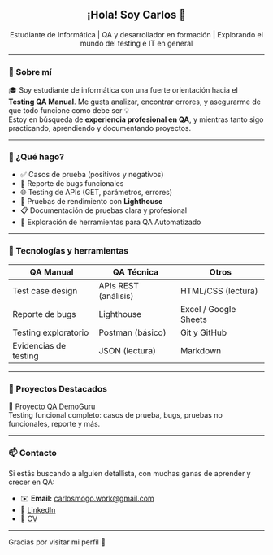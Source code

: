 <h2 align="center">¡Hola! Soy Carlos 👋</h2>

<p align="center">
  Estudiante de Informática | QA y desarrollador en formación | Explorando el mundo del testing e IT en general
</p>

---

### 💼 Sobre mí

🎓 Soy estudiante de informática con una fuerte orientación hacia el **Testing QA Manual**. Me gusta analizar, encontrar errores, y asegurarme de que todo funcione como debe ser 💡  
Estoy en búsqueda de **experiencia profesional en QA**, y mientras tanto sigo practicando, aprendiendo y documentando proyectos.

---

### 🧪 ¿Qué hago?

- ✅ Casos de prueba (positivos y negativos)
- 🐞 Reporte de bugs funcionales
- 🌐 Testing de APIs (GET, parámetros, errores)
- 🚦 Pruebas de rendimiento con **Lighthouse**
- 📋 Documentación de pruebas clara y profesional
- 🔎 Exploración de herramientas para QA Automatizado

---

### 🧰 Tecnologías y herramientas

| QA Manual | QA Técnica | Otros |
|-----------|------------|-------|
| Test case design | APIs REST (análisis) | HTML/CSS (lectura) |
| Reporte de bugs | Lighthouse | Excel / Google Sheets |
| Testing exploratorio | Postman (básico) | Git y GitHub |
| Evidencias de testing | JSON (lectura) | Markdown |

---

### 📂 Proyectos Destacados

🔹 [Proyecto QA DemoGuru](https://github.com/Mogo943/qa-project-demo-guru)  
Testing funcional completo: casos de prueba, bugs, pruebas no funcionales, reporte y más.  

---

### 📫 Contacto

Si estás buscando a alguien detallista, con muchas ganas de aprender y crecer en QA:
- ✉️ **Email:** carlosmogo.work@gmail.com 
- 💼 [LinkedIn](https://www.linkedin.com/in/carlosmogollon-it/)
- 📁 [CV](https://docs.google.com/document/d/1rw3D5pq7pal-bcti06H1H_Bje7hV0I7_tuozQH1Zz1I/edit?usp=sharing)

---

Gracias por visitar mi perfil 💙
